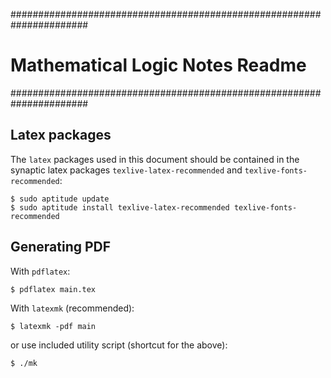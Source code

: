######################################################################
#   Mathematical Logic Notes Readme                                  #
######################################################################

## Latex packages

The `latex` packages used in this document should be contained in the
synaptic latex packages `texlive-latex-recommended` and
`texlive-fonts-recommended`:

    $ sudo aptitude update
    $ sudo aptitude install texlive-latex-recommended texlive-fonts-recommended



## Generating PDF

With `pdflatex`:

    $ pdflatex main.tex

With `latexmk` (recommended):

    $ latexmk -pdf main

or use included utility script (shortcut for the above):

    $ ./mk
